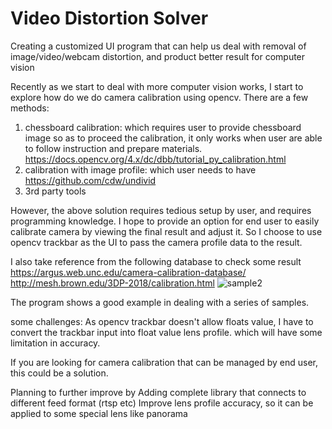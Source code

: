 # Video Distortion Solver
Creating a customized UI program that can help us deal with removal of image/video/webcam distortion, and product better result for computer vision


Recently as we start to deal with more computer vision works, I start to explore how do we do camera calibration using opencv.
There are a few methods:
1. chessboard calibration: which requires user to provide chessboard image so as to proceed the calibration, it only works when user are able to follow instruction and prepare materials.
https://docs.opencv.org/4.x/dc/dbb/tutorial_py_calibration.html
2. calibration with image profile: which user needs to have 
https://github.com/cdw/undivid
3. 3rd party tools

However, the above solution requires tedious setup by user, and requires programming knowledge.
I hope to provide an option for end user to easily calibrate camera by viewing the final result and adjust it.
So I choose to use opencv trackbar as the UI to pass the camera profile data to the result.

I also take reference from the following database to check some result
https://argus.web.unc.edu/camera-calibration-database/
http://mesh.brown.edu/3DP-2018/calibration.html
![sample2](https://user-images.githubusercontent.com/65903200/146658904-444136fa-fd4b-4321-9263-741b2f85192a.png)


The program shows a good example in dealing with a series of samples.

some challenges:
As opencv trackbar doesn't allow floats value, I have to convert the trackbar input into float value lens profile. which will have some limitation in accuracy.

If you are looking for camera calibration that can be managed by end user, this could be a solution.

Planning to further improve by
Adding complete library that connects to different feed format (rtsp etc)
Improve lens profile accuracy, so it can be applied to some special lens like panorama


